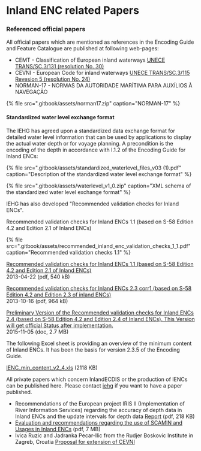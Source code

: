 # Inland ENC related Papers

### Referenced official papers

All official papers which are mentioned as references in the Encoding Guide and Feature Catalogue are published at following web-pages:

* CEMT - Classification of European inland waterways [UNECE TRANS/SC.3/131 \(resolution No. 30\)](http://www.unece.org/trans/doc/finaldocs/sc3/TRANS-SC3-131e.pdf)
* CEVNI - European Code for inland waterways [UNECE TRANS/SC.3/115 Revesion 5 \(resolution No. 24\)](http://www.unece.org/fileadmin/DAM/trans/doc/finaldocs/sc3/ECE-TRANS-SC3-115-Rev.5e_WEB.pdf)
* NORMAN-17 -  NORMAS DA AUTORIDADE MARÍTIMA PARA AUXÍLIOS À NAVEGAÇÃO

{% file src=".gitbook/assets/norman17.zip" caption="NORMAN-17" %}

#### Standardized water level exchange format

The IEHG has agreed upon a standardized data exchange format for detailed water level information that can be used by applications to display the actual water depth or for voyage planning. A precondition is the encoding of the depth in accordance with I.1.2 of the Encoding Guide for Inland ENCs:

{% file src=".gitbook/assets/standardized\_waterlevel\_files\_v03 \(1\).pdf" caption="Description of the standardized water level exchange format" %}

{% file src=".gitbook/assets/waterlevel\_v1\_0.zip" caption="XML schema of the standardized water level exchange format" %}

IEHG has also developed "Recommended validation checks for Inland ENCs".

Recommended validation checks for Inland ENCs 1.1 \(based on S-58 Edition 4.2 and Edition 2.1 of Inland ENCs\)

{% file src=".gitbook/assets/recommended\_inland\_enc\_validation\_checks\_1\_1.pdf" caption="Recommended validation checks 1.1" %}

[Recommended validation checks for Inland ENCs 1.1 \(based on S-58 Edition 4.2 and Edition 2.1 of Inland ENCs\)](http://ienc.openecdis.org/files/Recommended_Inland_ENC_validation_checks_1_1.pdf)  
 2013-04-22 \(pdf, 540 kB\)

[Recommended validation checks for Inland ENCs 2.3 corr1 \(based on S-58 Edition 4.2 and Edition 2.3 of inland ENCs\)](http://ienc.openecdis.org/files/Recommended_Inland_ENC_validation_checks_2_3corr1.pdf)  
 2013-10-16 \(pdf, 964 kB\)  
  

[Preliminary Version of the Recommended validation checks for Inland ENCs 2.4 \(based on S-58 Edition 4.2 and Edition 2.4 of Inland ENCs\). This Version will get official Status after implementation.](http://ienc.openecdis.org/files/Recommended%20Inland%20ENC%20validation%20checks_2_4_0.doc)  
 2015-11-05 \(doc, 2.7 MB\)

The following Excel sheet is providing an overview of the minimum content of Inland ENCs. It has been the basis for version 2.3.5 of the Encoding Guide.

[IENC\_min\_content\_v2\_4.xls](http://ienc.openecdis.org/files/IENC_min_content_v2_4.xls) \(2118 KB\)

All private papers which concern InlandECDIS or the production of IENCs can be published here. Please contact [iehg](mailto:iehg-owner@openecdis.org) if you want to have a paper published.

* Recommendations of the European project IRIS II \(Implementation of River Information Services\) regarding the accuracy of depth data in Inland ENCs and the update intervals for depth data [Report](http://ienc.openecdis.org/files/Accuracy_and_Update_Requirements_Depth_Data_IRIS_II_v1p0.pdf) \(pdf, 218 KB\)
* [Evaluation and recommendations regarding the use of SCAMIN and Usages in Inland ENCs](http://ienc.openecdis.org/files/Evaluation_IENC_Usages_RWS.pdf) \(pdf, 7 MB\)
* Ivica Ruzic and Jadranka Pecar-Ilic from the Rudjer Boskovic Institute in Zagreb, Croatia [Proposal for extension of CEVNI](http://ienc.openecdis.org/files/Proposal_for_extension_of_CEVNI.zip)

